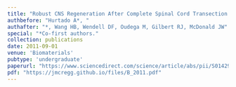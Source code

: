 ```yaml
---
title: "Robust CNS Regeneration After Complete Spinal Cord Transection using Aligned Poly-L-Lactic Acid Microfibers"
authbefore: "Hurtado A*, "
authafter: "*, Wang HB, Wendell DF, Oudega M, Gilbert RJ, McDonald JW"
special: "*Co-first authors."
collection: publications
date: 2011-09-01
venue: 'Biomaterials'
pubtype: 'undergraduate'
paperurl: "https://www.sciencedirect.com/science/article/abs/pii/S0142961211005126"
pdf: "https://jmcregg.github.io/files/B_2011.pdf"
---
```


